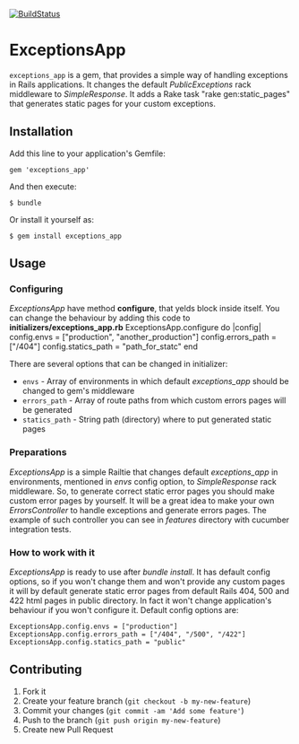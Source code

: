[![BuildStatus](https://travis-ci.org/kaize/exceptions_app.png?branch=master)](https://travis-ci.org/kaize/exceptions_app)

# ExceptionsApp

`exceptions_app` is a gem, that provides a simple way of handling exceptions in Rails applications. 
It changes the default *PublicExceptions* rack middleware to *SimpleResponse*. It adds a Rake task "rake gen:static_pages" that generates static pages for your custom exceptions.

## Installation

Add this line to your application's Gemfile:

    gem 'exceptions_app'

And then execute:

    $ bundle

Or install it yourself as:

    $ gem install exceptions_app

## Usage

### Configuring

*ExceptionsApp* have method __configure__, that yelds block inside itself. You can change the behaviour by adding this code to **initializers/exceptions_app.rb**
	ExceptionsApp.configure do |config|
	  config.envs = ["production", "another_production"]
	  config.errors_path = ["/404"]
	  config.statics_path = "path_for_statc"
	end

There are several options that can be changed in initializer:

 - `envs` - 		Array of environments in which default *exceptions_app* should be changed to gem's middleware
 - `errors_path` - 	Array of route paths from which custom errors pages will be generated
 - `statics_path` - String path (directory) where to put generated static pages

### Preparations

*ExceptionsApp* is a simple Railtie that changes default *exceptions_app* in environments, mentioned in *envs* config option, to *SimpleResponse* rack middleware. So, to generate correct static error pages you should make custom error pages by yourself. It will be a great idea to make your own *ErrorsController* to handle exceptions and generate errors pages. The example of such controller you can see in *features* directory with cucumber integration tests.

### How to work with it

*ExceptionsApp* is ready to use after *bundle install*. It has default config options, so if you won't change them and won't provide any custom pages it will by default generate static error pages from default Rails 404, 500 and 422 html pages in public directory. In fact it won't change application's behaviour if you won't configure it. Default config options are:

	ExceptionsApp.config.envs = ["production"]
	ExceptionsApp.config.errors_path = ["/404", "/500", "/422"]
	ExceptionsApp.config.statics_path = "public"


## Contributing

1. Fork it
2. Create your feature branch (`git checkout -b my-new-feature`)
3. Commit your changes (`git commit -am 'Add some feature'`)
4. Push to the branch (`git push origin my-new-feature`)
5. Create new Pull Request
